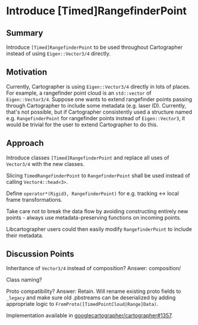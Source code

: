 # Introduce [Timed]RangefinderPoint

## Summary
[summary]: #summary

Introduce `[Timed]RangefinderPoint` to be used throughout Cartographer instead of using `Eigen::Vector3/4` directly.

## Motivation
[motivation]: #motivation

Currently, Cartographer is using `Eigen::Vector3/4` directly in lots of places.
For example, a rangefinder point cloud is an `std::vector` of `Eigen::Vector3/4`.
Suppose one wants to extend rangefinder points passing through Cartographer to include some metadata (e.g. laser ID).
Currently, that's not possible, but if Cartographer consistently used a structure named e.g. `RangefinderPoint` for rangefinder points instead of `Eigen::Vector3`, it would be trivial for the user to extend Cartographer to do this. 

## Approach
[approach]: #approach

Introduce classes `[Timed]RangefinderPoint` and replace all uses of `Vector3/4` with the new classes.

Slicing `TimedRangefinderPoint` to `RangefinderPoint` shall be used instead of calling `Vector4::head<3>`. 

Define `operator*(Rigid3, RangefinderPoint)` for e.g. tracking <-> local frame transformations.

Take care not to break the data flow by avoiding constructing entirely new points - always use metadata-preserving functions on incoming points.

Libcartographer users could then easily modify `RangefinderPoint` to include their metadata.

## Discussion Points
[discussion]: #discussion

Inheritance of `Vector3/4` instead of composition?
Answer: composition/

Class naming?

Proto compatibility?
Answer: Retain. 
Will rename existing proto fields to `_legacy` and make sure old .pbstreams can be deserialized by adding appropriate logic to `FromProto([TimedPointCloud|Range]Data)`.

Implementation available in [googlecartographer/cartographer#1357](https://github.com/googlecartographer/cartographer/pull/1357).
